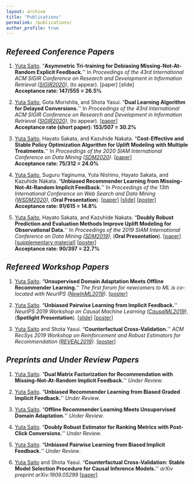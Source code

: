 ```yaml
---
layout: archive
title: "Publications"
permalink: /publications/
author_profile: true
---
```


## _Refereed Conference Papers_

1. <u>Yuta Saito</u>. “**Asymmetric Tri-training for Debiasing Missing-Not-At-Random Explicit Feedback.**'' In _Proceedings of the 43rd International ACM SIGIR Conference on Research and Development in Information Retrieval ([SIGIR2020](https://sigir.org/sigir2020/))_, (to appear). [paper] [slide] <br>
**Acceptance rate: 147/555 = 26.5%**

1. <u>Yuta Saito</u>, Gota Morishita, and Shota Yasui. “**Dual Learning Algorithm for Delayed Conversions.**'' In _Proceedings of the 43rd International ACM SIGIR Conference on Research and Development in Information Retrieval ([SIGIR2020](https://sigir.org/sigir2020/))_, (to appear). [[paper](https://arxiv.org/abs/1910.01847)] <br>
**Acceptance rate (short paper): 153/507 = 30.2%**

1. <u>Yuta Saito</u>, Hayato Sakata, and Kazuhide Nakata. “**Cost-Effective and Stable Policy Optimization Algorithm for Uplift Modeling with Multiple Treatments.**'' In _Proceedings of the 2020 SIAM International Conference on Data Mining ([SDM2020](https://www.siam.org/conferences/cm/conference/sdm20))_. [[paper](https://epubs.siam.org/doi/abs/10.1137/1.9781611976236.46)] <br>
**Acceptance rate: 75/312 = 24.0%**

1. <u>Yuta Saito</u>, Suguru Yaginuma, Yuta Nishino, Hayato Sakata, and Kazuhide Nakata. “**Unbiased Recommender Learning from Missing-Not-At-Random Implicit Feedback.**'' In _Proceedings of the 13th International Conference on Web Search and Data Mining ([WSDM2020](http://www.wsdm-conference.org/2020/registration.php))_, (**Oral Presentation**). [[paper](https://dl.acm.org/doi/abs/10.1145/3336191.3371783)] [[slide](https://usaito.github.io/files/relmf-slide.pdf)] [[poster](https://usaito.github.io/files/relmf-poster.pdf)] <br>
**Acceptance rate: 91/615 = 14.8%**

1. <u>Yuta Saito</u>, Hayato Sakata, and Kazuhide Nakata. “**Doubly Robust Prediction and Evaluation Methods Improve Uplift Modeling for Observational Data.**''  In _Proceedings of the 2019 SIAM International Conference on Data Mining ([SDM2019](https://www.siam.org/conferences/cm/conference/sdm19))_, (**Oral Presentation**). [[paper](https://epubs.siam.org/doi/abs/10.1137/1.9781611975673.53)] [[supplementary material](https://usaito.github.io/files/SDM19_appendix.pdf)] [[poster](https://usaito.github.io/files/SDM19_poster.pdf)] <br>
**Acceptance rate: 90/397 = 22.7%**

## _Refereed Workshop Papers_

1.  <u>Yuta Saito</u>. “**Unsupervised Domain Adaptation Meets Offline Recommender Learning.**'' _The first forum for newcomers to ML is co-located with NeurIPS ([NewInML2019](https://nehzux.github.io/NewInML2019/))_. [[poster](https://usaito.github.io/files/damf_ws_poster.pdf)]

2.  <u>Yuta Saito</u>. “**Unbiased Pairwise Learning from Implicit Feedback.**'' _NeurIPS 2019 Workshop on Causal Machine Learning ([CausalML2019](http://tripods.cis.cornell.edu/neurips19_causalml/))_, (**Spotlight Presentation**). [[slide](https://drive.google.com/open?id=1IkdS2nopkVDe3moUOI0W8MED3NSzvwk7)] [[poster](https://drive.google.com/open?id=1th8dMxYBVZEpXh2y1SxyJw9d74EqZxyD)]

3.  <u>Yuta Saito</u> and Shota Yasui. “**Counterfactual Cross-Validation.**'' _ACM RecSys 2019 Workshop on Reinforcement and Robust Estimators for Recommendation ([REVEAL2019](https://sites.google.com/view/reveal2019/))_. [[poster](https://usaito.github.io/files/cfcv_ws_poster.pdf)]

## _Preprints and Under Review Papers_

1. <u>Yuta Saito</u>. “**Dual Matrix Factorization for Recommendation with Missing-Not-At-Random Implicit Feedback.**'' _Under Review_.

1. <u>Yuta Saito</u>. “**Unbiased Recommender Learning from Biased Graded Implicit Feedback.**'' _Under Review_.

2. <u>Yuta Saito</u>. “**Offline Recommender Learning Meets Unsupervised Domain Adaptation.**'' _Under Review_.

3. <u>Yuta Saito</u>. “**Doubly Robust Estimator for Ranking Metrics with Post-Click Conversions.**'' _Under Review_.

4. <u>Yuta Saito</u>. “**Unbiased Pairwise Learning from Biased Implicit Feedback.**'' _Under Review_.

5. <u>Yuta Saito</u> and Shota Yasui. “**Counterfactual Cross-Validation: Stable Model Selection Procedure for Causal Inference Models.**'' _arXiv preprint arXiv:1909.05299_ [[paper](https://arxiv.org/abs/1909.05299)]
